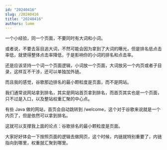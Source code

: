 ```yaml
---
id: "20240416"
slug: /20240416
title: "20240416"
authors: lumm
---
```

一个小经验，同一个页面，不要同时有大词和小词。

或者说，不要去盲目追大词，不然可能会因为拿到了大词的曝光，但是排名低点击率低，就使得整体点击率降低，于是影响你的小词的排名和点击率。

还是应该坚持一个词一个页面逻辑，小词放一个页面，大词放另一个内页或者子目录，这样互不干涉，还可以单独加外链。

而且我的感觉，谷歌那边排名的最小颗粒度是页面，而不是网站。

我们通常说网站拿到排名，其实是网站首页拿到排名，而首页其实也是一个页面，只不过是入口，以及整站权重汇聚的中心点。

有些 Java 做的网站，首页会自动跳转到 /welcome，这个对于谷歌来说就是一个内页了，但是依然可以拿到排名。

这就可以支撑我上面的论点：谷歌排名的最小颗粒度是页面。

大家好好体会一下按照页面的逻辑去做网页，这个时候，内链就特别重要了，内链指向到哪里，权重就汇聚到哪里。